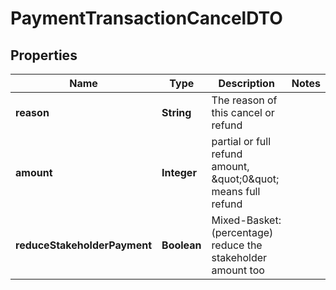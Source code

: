 
# PaymentTransactionCancelDTO

## Properties
Name | Type | Description | Notes
------------ | ------------- | ------------- | -------------
**reason** | **String** | The reason of this cancel or refund | 
**amount** | **Integer** | partial or full refund amount, \&quot;0\&quot; means full refund | 
**reduceStakeholderPayment** | **Boolean** | Mixed-Basket: (percentage) reduce the stakeholder amount too | 



